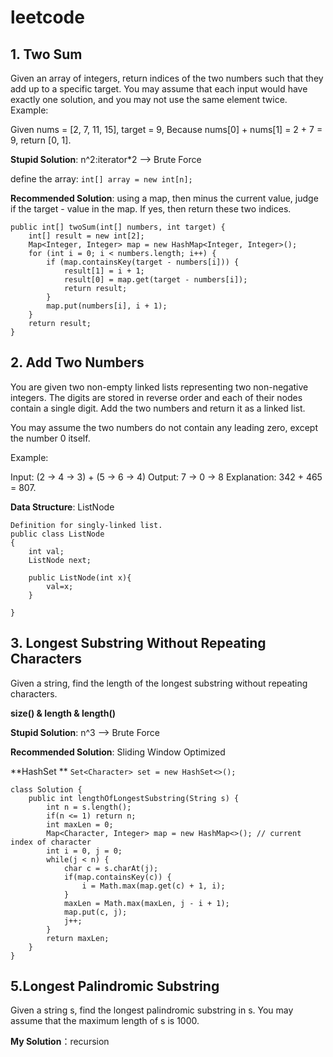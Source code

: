 # leetcode
## 1. Two Sum <Easy>
Given an array of integers, return indices of the two numbers such that they add up to a specific target.
You may assume that each input would have exactly one solution, and you may not use the same element twice.
Example:

Given nums = [2, 7, 11, 15], target = 9,
Because nums[0] + nums[1] = 2 + 7 = 9,
return [0, 1].

**Stupid Solution**: n^2:iterator*2 --> Brute Force

define the array: 
`
int[] array = new int[n];
`

**Recommended Solution**: using a map, then minus the current value, judge if the target - value in the map. If yes, then return these two indices.
```
public int[] twoSum(int[] numbers, int target) {
    int[] result = new int[2];
    Map<Integer, Integer> map = new HashMap<Integer, Integer>();
    for (int i = 0; i < numbers.length; i++) {
        if (map.containsKey(target - numbers[i])) {
            result[1] = i + 1;
            result[0] = map.get(target - numbers[i]);
            return result;
        }
        map.put(numbers[i], i + 1);
    }
    return result;
}
```

## 2. Add Two Numbers <Medium>
  You are given two non-empty linked lists representing two non-negative integers. The digits are stored in reverse order and each of their nodes contain a single digit. Add the two numbers and return it as a linked list.

You may assume the two numbers do not contain any leading zero, except the number 0 itself.

Example:

Input: (2 -> 4 -> 3) + (5 -> 6 -> 4)
Output: 7 -> 0 -> 8
Explanation: 342 + 465 = 807.

**Data Structure**: ListNode
```
Definition for singly-linked list.
public class ListNode
{
    int val;
    ListNode next;

    public ListNode(int x){
        val=x;
    }
  
}
```

## 3. Longest Substring Without Repeating Characters <Medium>
Given a string, find the length of the longest substring without repeating characters.

**size() & length & length()**

**Stupid Solution**: n^3 --> Brute Force

**Recommended Solution**: Sliding Window Optimized

**HashSet ** 
`Set<Character> set = new HashSet<>();`
```
class Solution {
    public int lengthOfLongestSubstring(String s) {
        int n = s.length();
        if(n <= 1) return n;
        int maxLen = 0;
        Map<Character, Integer> map = new HashMap<>(); // current index of character
        int i = 0, j = 0; 
        while(j < n) {
            char c = s.charAt(j);
            if(map.containsKey(c)) {
                i = Math.max(map.get(c) + 1, i);
            }
            maxLen = Math.max(maxLen, j - i + 1);
            map.put(c, j);
            j++;
        }
        return maxLen;
    }
}
```
## 5.Longest Palindromic Substring <Medium>
Given a string s, find the longest palindromic substring in s. You may assume that the maximum length of s is 1000.

**My Solution**：recursion


